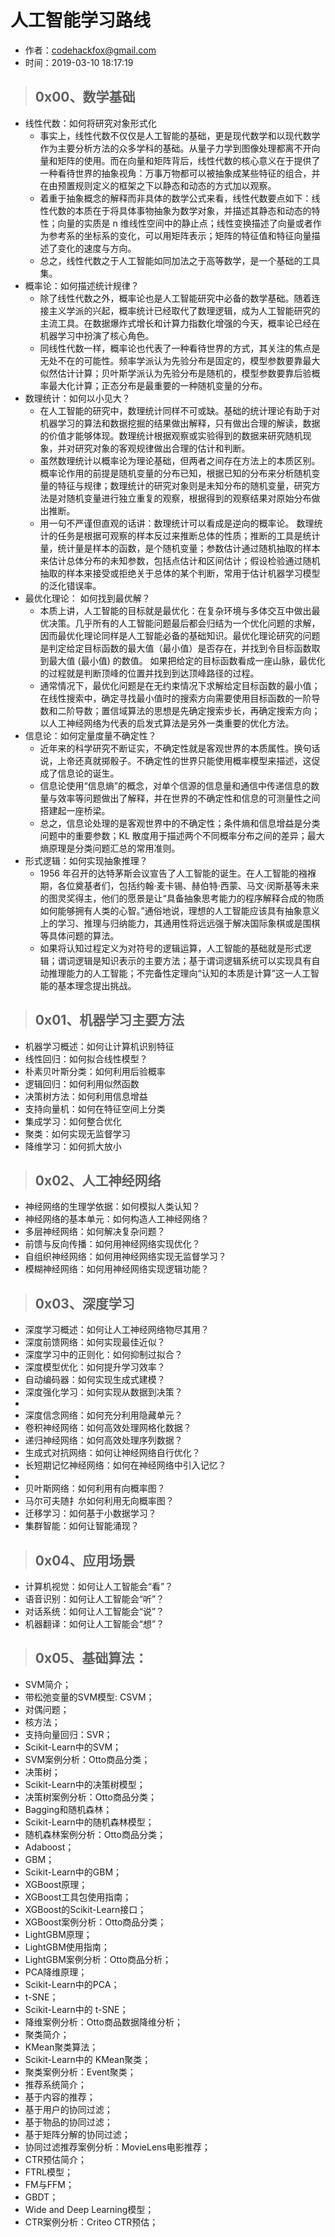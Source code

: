 # 人工智能学习路线
- 作者：codehackfox@gmail.com
- 时间：2019-03-10 18:17:19


>## 0x00、数学基础
* 线性代数：如何将研究对象形式化
    * 事实上，线性代数不仅仅是人工智能的基础，更是现代数学和以现代数学作为主要分析方法的众多学科的基础。从量子力学到图像处理都离不开向量和矩阵的使用。而在向量和矩阵背后，线性代数的核心意义在于提供了⼀种看待世界的抽象视角：万事万物都可以被抽象成某些特征的组合，并在由预置规则定义的框架之下以静态和动态的方式加以观察。
    * 着重于抽象概念的解释而非具体的数学公式来看，线性代数要点如下：线性代数的本质在于将具体事物抽象为数学对象，并描述其静态和动态的特性；向量的实质是 n 维线性空间中的静止点；线性变换描述了向量或者作为参考系的坐标系的变化，可以用矩阵表示；矩阵的特征值和特征向量描述了变化的速度与方向。
    * 总之，线性代数之于人工智能如同加法之于高等数学，是一个基础的工具集。
* 概率论：如何描述统计规律？
    * 除了线性代数之外，概率论也是人工智能研究中必备的数学基础。随着连接主义学派的兴起，概率统计已经取代了数理逻辑，成为人工智能研究的主流工具。在数据爆炸式增长和计算力指数化增强的今天，概率论已经在机器学习中扮演了核心角色。
    * 同线性代数一样，概率论也代表了一种看待世界的方式，其关注的焦点是无处不在的可能性。频率学派认为先验分布是固定的，模型参数要靠最大似然估计计算；贝叶斯学派认为先验分布是随机的，模型参数要靠后验概率最大化计算；正态分布是最重要的一种随机变量的分布。
* 数理统计：如何以小见大？
    * 在人工智能的研究中，数理统计同样不可或缺。基础的统计理论有助于对机器学习的算法和数据挖掘的结果做出解释，只有做出合理的解读，数据的价值才能够体现。数理统计根据观察或实验得到的数据来研究随机现象，并对研究对象的客观规律做出合理的估计和判断。
    * 虽然数理统计以概率论为理论基础，但两者之间存在方法上的本质区别。概率论作用的前提是随机变量的分布已知，根据已知的分布来分析随机变量的特征与规律；数理统计的研究对象则是未知分布的随机变量，研究方法是对随机变量进行独立重复的观察，根据得到的观察结果对原始分布做出推断。
    * 用一句不严谨但直观的话讲：数理统计可以看成是逆向的概率论。 数理统计的任务是根据可观察的样本反过来推断总体的性质；推断的工具是统计量，统计量是样本的函数，是个随机变量；参数估计通过随机抽取的样本来估计总体分布的未知参数，包括点估计和区间估计；假设检验通过随机抽取的样本来接受或拒绝关于总体的某个判断，常用于估计机器学习模型的泛化错误率。
* 最优化理论： 如何找到最优解？
    * 本质上讲，人工智能的目标就是最优化：在复杂环境与多体交互中做出最优决策。几乎所有的人工智能问题最后都会归结为一个优化问题的求解，因而最优化理论同样是人工智能必备的基础知识。最优化理论研究的问题是判定给定目标函数的最大值（最小值）是否存在，并找到令目标函数取到最大值 (最小值) 的数值。 如果把给定的目标函数看成一座山脉，最优化的过程就是判断顶峰的位置并找到到达顶峰路径的过程。
    * 通常情况下，最优化问题是在无约束情况下求解给定目标函数的最小值；在线性搜索中，确定寻找最小值时的搜索方向需要使用目标函数的一阶导数和二阶导数；置信域算法的思想是先确定搜索步长，再确定搜索方向；以人工神经网络为代表的启发式算法是另外一类重要的优化方法。
* 信息论：如何定量度量不确定性？
    * 近年来的科学研究不断证实，不确定性就是客观世界的本质属性。换句话说，上帝还真就掷骰子。不确定性的世界只能使用概率模型来描述，这促成了信息论的诞生。
    * 信息论使用“信息熵”的概念，对单个信源的信息量和通信中传递信息的数量与效率等问题做出了解释，并在世界的不确定性和信息的可测量性之间搭建起一座桥梁。
    * 总之，信息论处理的是客观世界中的不确定性；条件熵和信息增益是分类问题中的重要参数；KL 散度用于描述两个不同概率分布之间的差异；最大熵原理是分类问题汇总的常用准则。
* 形式逻辑：如何实现抽象推理？
    * 1956 年召开的达特茅斯会议宣告了人工智能的诞生。在人工智能的襁褓期，各位奠基者们，包括约翰·麦卡锡、赫伯特·西蒙、马文·闵斯基等未来的图灵奖得主，他们的愿景是让“具备抽象思考能力的程序解释合成的物质如何能够拥有人类的心智。”通俗地说，理想的人工智能应该具有抽象意义上的学习、推理与归纳能力，其通用性将远远强于解决国际象棋或是围棋等具体问题的算法。
    * 如果将认知过程定义为对符号的逻辑运算，人工智能的基础就是形式逻辑；谓词逻辑是知识表示的主要方法；基于谓词逻辑系统可以实现具有自动推理能力的人工智能；不完备性定理向“认知的本质是计算”这一人工智能的基本理念提出挑战。


>## 0x01、机器学习主要方法
* 机器学习概述：如何让计算机识别特征
* 线性回归：如何拟合线性模型？
* 朴素贝叶斯分类：如何利用后验概率
* 逻辑回归：如何利用似然函数
* 决策树方法：如何利用信息增益
* 支持向量机：如何在特征空间上分类
* 集成学习：如何整合优化
* 聚类：如何实现无监督学习
* 降维学习：如何抓大放小


>## 0x02、人工神经网络
* 神经网络的生理学依据：如何模拟人类认知？
* 神经网络的基本单元：如何构造人工神经网络？
* 多层神经网络：如何解决复杂问题？
* 前馈与反向传播：如何用神经网络实现优化？
* 自组织神经网络：如何用神经网络实现无监督学习？
* 模糊神经网络：如何用神经网络实现逻辑功能？


>## 0x03、深度学习
* 深度学习概述：如何让人工神经网络物尽其用？
* 深度前馈网络：如何实现最佳近似？
* 深度学习中的正则化：如何抑制过拟合？
* 深度模型优化：如何提升学习效率？
* 自动编码器：如何实现生成式建模？
* 深度强化学习：如何实现从数据到决策？
* 
* 深度信念网络：如何充分利用隐藏单元？
* 卷积神经网络：如何高效处理网格化数据？
* 递归神经网络：如何高效处理序列数据？
* 生成式对抗网络：如何让神经网络自行优化？
* 长短期记忆神经网络：如何在神经网络中引入记忆？
* 
* 贝叶斯网络：如何利用有向概率图？
* 马尔可夫随扌厼如何利用无向概率图？
* 迁移学习：如何基于小数据学习？
* 集群智能：如何让智能涌现？


>## 0x04、应用场景
* 计算机视觉：如何让人工智能会“看”？
* 语音识别：如何让人工智能会“听”？
* 对话系统：如何让人工智能会“说”？
* 机器翻译：如何让人工智能会“想”？

>## 0x05、基础算法：
* SVM简介；
* 带松弛变量的SVM模型: CSVM；
* 对偶问题；
* 核方法；
* 支持向量回归：SVR；
* Scikit-Learn中的SVM；
* SVM案例分析：Otto商品分类；
* 决策树；
* Scikit-Learn中的决策树模型；
* 决策树案例分析：Otto商品分类；
* Bagging和随机森林；
* Scikit-Learn中的随机森林模型；
* 随机森林案例分析：Otto商品分类；
* Adaboost；
* GBM；
* Scikit-Learn中的GBM；
* XGBoost原理；
* XGBoost工具包使用指南；
* XGBoost的Scikit-Learn接口；
* XGBoost案例分析：Otto商品分类；
* LightGBM原理；
* LightGBM使用指南；
* LightGBM案例分析：Otto商品分析；
* PCA降维原理；
* Scikit-Learn中的PCA；
* t-SNE；
* Scikit-Learn中的 t-SNE；
* 降维案例分析：Otto商品数据降维分析；
* 聚类简介；
* KMean聚类算法；
* Scikit-Learn中的 KMean聚类；
* 聚类案例分析：Event聚类；
* 推荐系统简介；
* 基于内容的推荐；
* 基于用户的协同过滤；
* 基于物品的协同过滤；
* 基于矩阵分解的协同过滤；
* 协同过滤推荐案例分析：MovieLens电影推荐；
* CTR预估简介；
* FTRL模型；
* FM与FFM；
* GBDT；
* Wide and Deep Learning模型；
* CTR案例分析：Criteo CTR预估；



